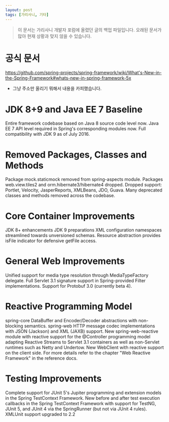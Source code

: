 ```yaml
---
layout: post
tags: [가리사니, 기타]
---
```


> 이 문서는 가리사니 개발자 포럼에 올렸던 글의 백업 파일입니다.
오래된 문서가 많아 현재 상황과 맞지 않을 수 있습니다.


# 공식 문서
https://github.com/spring-projects/spring-framework/wiki/What's-New-in-the-Spring-Framework#whats-new-in-spring-framework-5x
- 그냥 주소만 올리기 뭐해서 내용을 카피했습니다.


# JDK 8+9 and Java EE 7 Baseline
Entire framework codebase based on Java 8 source code level now.
Java EE 7 API level required in Spring's corresponding modules now.
Full compatibility with JDK 9 as of July 2016.


# Removed Packages, Classes and Methods
Package mock.staticmock removed from spring-aspects module.
Packages web.view.tiles2 and orm.hibernate3/hibernate4 dropped.
Dropped support: Portlet, Velocity, JasperReports, XMLBeans, JDO, Guava.
Many deprecated classes and methods removed across the codebase.


# Core Container Improvements
JDK 8+ enhancements
JDK 9 preparations
XML configuration namespaces streamlined towards unversioned schemas.
Resource abstraction provides isFile indicator for defensive getFile access.


# General Web Improvements
Unified support for media type resolution through MediaTypeFactory delegate.
Full Servlet 3.1 signature support in Spring-provided Filter implementations.
Support for Protobuf 3.0 (currently beta 4).


# Reactive Programming Model
spring-core DataBuffer and Encoder/Decoder abstractions with non-blocking semantics.
spring-web HTTP message codec implementations with JSON (Jackson) and XML (JAXB) support.
New spring-web-reactive module with reactive support for the @Controller programming model adapting Reactive Streams to Servlet 3.1 containers as well as non-Servlet runtimes such as Netty and Undertow.
New WebClient with reactive support on the client side.
For more details refer to the chapter "Web Reactive Framework" in the reference docs.


# Testing Improvements
Complete support for JUnit 5's Jupiter programming and extension models in the Spring TestContext Framework.
New before and after test execution callbacks in the Spring TestContext Framework with support for TestNG, JUnit 5, and JUnit 4 via the SpringRunner (but not via JUnit 4 rules).
XMLUnit support upgraded to 2.2